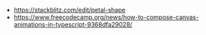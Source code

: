 - https://stackblitz.com/edit/petal-shape
- https://www.freecodecamp.org/news/how-to-compose-canvas-animations-in-typescript-9368dfa29028/
